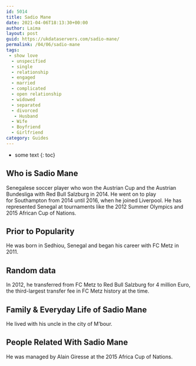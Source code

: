 ```yaml
---
id: 5014
title: Sadio Mane
date: 2021-04-06T18:13:30+00:00
author: Laima
layout: post
guid: https://ukdataservers.com/sadio-mane/
permalink: /04/06/sadio-mane
tags:
 - show love
  - unspecified
  - single
  - relationship
  - engaged
  - married
  - complicated
  - open relationship
  - widowed
  - separated
  - divorced
   - Husband
  - Wife
  - Boyfriend
  - Girlfriend
category: Guides
---
```


* some text
{: toc}


## Who is Sadio Mane
                  
                  
                  
Senegalese soccer player who won the Austrian Cup and the Austrian Bundesliga with Red Bull Salzburg in 2014. He went on to play for Southampton from 2014 until 2016, when he joined Liverpool. He has represented Senegal at tournaments like the 2012 Summer Olympics and 2015 African Cup of Nations. 
                  
              
            
              
            
                
                
                
## Prior to Popularity
                  
                  
                  
He was born in Sedhiou, Senegal and began his career with FC Metz in 2011. 
                  
              
            
              
            
                
                
                
## Random data
                  
                  
                  
In 2012, he transferred from FC Metz to Red Bull Salzburg for 4 million Euro, the third-largest transfer fee in FC Metz history at the time.
                  
              
            
              
            
                
                
                
## Family & Everyday Life of Sadio Mane
                  
                  
                  
He lived with his uncle in the city of M&#8217;bour.
                  
              
            
              
            
                
                
                
## People Related With Sadio Mane
                  
                  
                  
He was managed by Alain Giresse at the 2015 Africa Cup of Nations. 
                  
              
            
              
            
                
              
            
              
              
            
            
              
            
          
          
          
